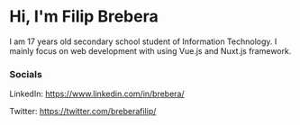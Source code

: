 # Hi, I'm Filip Brebera

I am 17 years old secondary school student of Information Technology. I mainly focus on web development with using Vue.js and Nuxt.js framework. 

### Socials

LinkedIn: https://www.linkedin.com/in/brebera/

Twitter: https://twitter.com/breberafilip/
